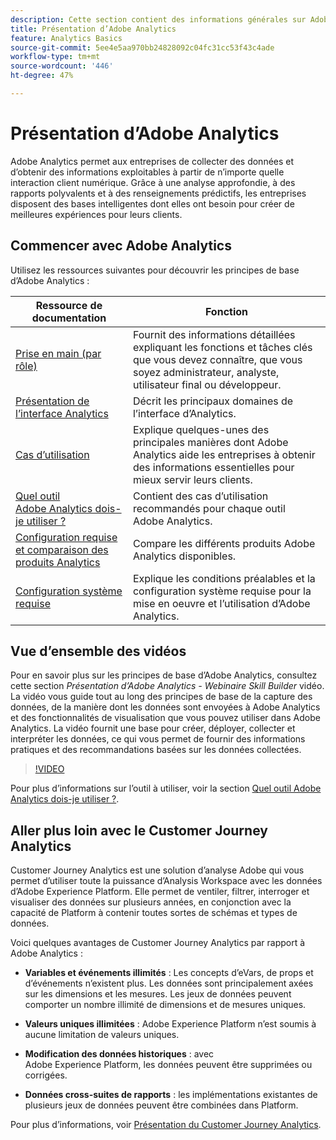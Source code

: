 ```yaml
---
description: Cette section contient des informations générales sur Adobe Analytics, notamment des informations sur l’interface d’Analytics, ainsi que des informations de prise en main destinées aux administrateurs, aux analystes, aux utilisateurs et aux développeurs.
title: Présentation d’Adobe Analytics
feature: Analytics Basics
source-git-commit: 5ee4e5aa970bb24828092c04fc31cc53f43c4ade
workflow-type: tm+mt
source-wordcount: '446'
ht-degree: 47%

---
```


# Présentation d’Adobe Analytics

Adobe Analytics permet aux entreprises de collecter des données et d’obtenir des informations exploitables à partir de n’importe quelle interaction client numérique. Grâce à une analyse approfondie, à des rapports polyvalents et à des renseignements prédictifs, les entreprises disposent des bases intelligentes dont elles ont besoin pour créer de meilleures expériences pour leurs clients.

## Commencer avec Adobe Analytics

Utilisez les ressources suivantes pour découvrir les principes de base d’Adobe Analytics :


| Ressource de documentation | Fonction |
|---------|----------|
| [Prise en main (par rôle)](/help/analyze/get-started/get-started-by-role.md) | Fournit des informations détaillées expliquant les fonctions et tâches clés que vous devez connaître, que vous soyez administrateur, analyste, utilisateur final ou développeur. |
| [Présentation de l’interface Analytics](/help/analyze/get-started/analytics-interface.md) | Décrit les principaux domaines de l’interface d’Analytics. |
| [Cas d’utilisation](/help/analyze/get-started/use-cases.md) | Explique quelques-unes des principales manières dont Adobe Analytics aide les entreprises à obtenir des informations essentielles pour mieux servir leurs clients. |
| [Quel outil Adobe Analytics dois-je utiliser ?](/help/analyze/get-started/which-analytics-tool.md) | Contient des cas d’utilisation recommandés pour chaque outil Adobe Analytics. |
| [Configuration requise et comparaison des produits Analytics](/help/analyze/get-started/analytics-product-comparison.md) | Compare les différents produits Adobe Analytics disponibles. |
| [Configuration système requise](/help/analyze/get-started/sys-reqs.md) | Explique les conditions préalables et la configuration système requise pour la mise en oeuvre et l’utilisation d’Adobe Analytics. |

## Vue d’ensemble des vidéos

Pour en savoir plus sur les principes de base d’Adobe Analytics, consultez cette section *Présentation d’Adobe Analytics - Webinaire Skill Builder* vidéo. La vidéo vous guide tout au long des principes de base de la capture des données, de la manière dont les données sont envoyées à Adobe Analytics et des fonctionnalités de visualisation que vous pouvez utiliser dans Adobe Analytics. La vidéo fournit une base pour créer, déployer, collecter et interpréter les données, ce qui vous permet de fournir des informations pratiques et des recommandations basées sur les données collectées.

>[!VIDEO](https://video.tv.adobe.com/v/27429/?quality=12)

Pour plus d’informations sur l’outil à utiliser, voir la section [Quel outil Adobe Analytics dois-je utiliser ?](https://experienceleague.adobe.com/docs/analytics/analyze/admin-overview/which-analytics-tool.html?lang=fr).

## Aller plus loin avec le Customer Journey Analytics

Customer Journey Analytics est une solution d’analyse Adobe qui vous permet d’utiliser toute la puissance d’Analysis Workspace avec les données d’Adobe Experience Platform. Elle permet de ventiler, filtrer, interroger et visualiser des données sur plusieurs années, en conjonction avec la capacité de Platform à contenir toutes sortes de schémas et types de données.

Voici quelques avantages de Customer Journey Analytics par rapport à Adobe Analytics :

* **Variables et événements illimités** : Les concepts d’eVars, de props et d’événements n’existent plus. Les données sont principalement axées sur les dimensions et les mesures. Les jeux de données peuvent comporter un nombre illimité de dimensions et de mesures uniques.

* **Valeurs uniques illimitées** : Adobe Experience Platform nʼest soumis à aucune limitation de valeurs uniques.

* **Modification des données historiques** : avec Adobe Experience Platform, les données peuvent être supprimées ou corrigées.

* **Données cross-suites de rapports** : les implémentations existantes de plusieurs jeux de données peuvent être combinées dans Platform.

Pour plus d’informations, voir [Présentation du Customer Journey Analytics](https://experienceleague.adobe.com/docs/analytics-platform/using/cja-overview/cja-overview.html?lang=fr).

